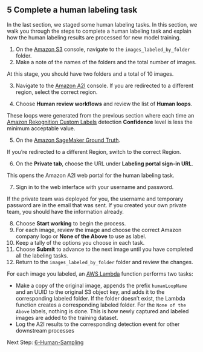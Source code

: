 ## 5 Complete a human labeling task

In the last section, we staged some human labeling tasks. In this section, we walk you through the steps to complete a human labeling task and explain how the human labeling results are processed for new model training.

1.	On the [Amazon S3](https://s3.console.aws.amazon.com/s3/home) console, navigate to the `images_labeled_by_folder` folder.
2.	Make a note of the names of the folders and the total number of images.

At this stage, you should have two folders and a total of 10 images.

3. Navigate to the [Amazon A2I](https://console.aws.amazon.com/a2i) console. If you are redirected to a different region, select the correct region.

4. Choose **Human review workflows** and review the list of **Human loops**.

These loops were generated from the previous section where each time an [Amazon Rekognition Custom Labels](https://aws.amazon.com/rekognition/custom-labels-features/) detection **Confidence** level is less the minimum acceptable value.

5.	On the [Amazon SageMaker Ground Truth](https://console.aws.amazon.com/sagemaker/groundtruth#/labeling-workforces).

If you’re redirected to a different Region, switch to the correct Region.

6.	On the **Private tab**, choose the URL under **Labeling portal sign-in URL**.

This opens the Amazon A2I web portal for the human labeling task.

7.	Sign in to the web interface with your username and password.

If the private team was deployed for you, the username and temporary password are in the email that was sent. If you created your own private team, you should have the information already.

8.	Choose **Start working** to begin the process.
9.	For each image, review the image and choose the correct Amazon company logo or **None of the Above** to use as label.
10.	Keep a tally of the options you choose in each task.
11. Choose **Submit** to advance to the next image until you have completed all the labeling tasks.
12. Return to the `images_labeled_by_folder` folder and review the changes.

For each image you labeled, an [AWS Lambda](https://aws.amazon.com/lambda) function performs two tasks:
- Make a copy of the original image, appends the prefix `humanLoopName` and an UUID to the original S3 object key, and adds it to the corresponding labeled folder. If the folder doesn’t exist, the Lambda function creates a corresponding labeled folder. For the `None of the Above` labels, nothing is done. This is how newly captured and labeled images are added to the training dataset.
- Log the A2I results to the corresponding detection event for other downstream processes

Next Step: [6-Human-Sampling](../6-Human-Sampling/)

